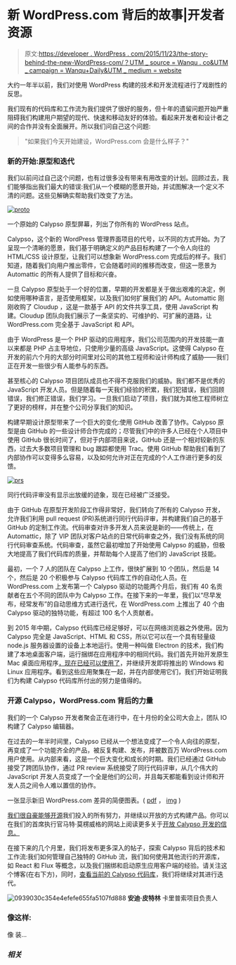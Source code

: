 # 新 WordPress.com 背后的故事|开发者资源

> 原文:[https://developer . WordPress . com/2015/11/23/the-story-behind-the-new-WordPress-com/？UTM _ source = Wanqu . co&UTM _ campaign = Wanqu+Daily&UTM _ medium = website](https://developer.wordpress.com/2015/11/23/the-story-behind-the-new-wordpress-com/?utm_source=wanqu.co&utm_campaign=Wanqu+Daily&utm_medium=website)

大约一年半以前，我们对使用 WordPress 构建的技术和开发流程进行了戏剧性的反思。

我们现有的代码库和工作流为我们提供了很好的服务，但十年的遗留问题开始严重阻碍我们构建用户期望的现代、快速和移动友好的体验。看起来开发者和设计者之间的合作并没有全面展开。所以我们问自己这个问题:

> "如果我们今天开始建设，WordPress.com 会是什么样子？"

### 新的开始:原型和迭代

我们以前问过自己这个问题，也有过很多没有带来有用改变的计划。回顾过去，我们能够指出我们最大的错误:我们从一个模糊的愿景开始，并试图解决一个定义不清的问题。这些见解确实帮助我们改变了方法。

[![proto](../Images/6df8dbc6b381a44fc99f976ef6828f93.png)](https://developer.files.wordpress.com/2015/11/proto.png)

一个原始的 Calypso 原型屏幕，列出了你所有的 WordPress 站点。

Calypso，这个新的 WordPress 管理界面项目的代号，以不同的方式开始。为了呈现一个清晰的愿景，我们基于明确定义的产品目标构建了一个令人向往的 HTML/CSS 设计原型，让我们可以想象新 WordPress.com 完成后的样子。我们知道，随着我们向用户推出零件，它会随着时间的推移而改变，但这一愿景为 Automattic 的所有人提供了目标和兴奋。

一旦 Calypso 原型处于一个好的位置，早期的开发都是关于做出艰难的决定，例如使用哪种语言，是否使用框架，以及我们如何扩展我们的 API。Automattic 刚刚收购了 Cloudup ，这是一款基于 API 的文件共享工具，使用 JavaScript 构建。Cloudup 团队向我们展示了一条坚实的、可维护的、可扩展的道路，让 WordPress.com 完全基于 JavaScript 和 API。

由于 WordPress 是一个 PHP 驱动的应用程序，我们公司范围内的开发技能一直以来都是 PHP 占主导地位，只使用少量的高级 JavaScript。这使得 Calypso 在开发的前六个月的大部分时间里对公司的其他工程师和设计师构成了威胁——我们正在开发一些很少有人能参与的东西。

甚至核心的 Calypso 项目团队成员也不得不克服我们的威胁。我们都不是优秀的 JavaScript 开发人员。但是随着每一天我们经验的积累，我们犯错误，我们回顾错误，我们修正错误，我们学习。一旦我们启动了项目，我们就为其他工程师树立了更好的榜样，并在整个公司分享我们的知识。

构建早期设计原型带来了一个巨大的变化:使用 GitHub 改善了协作。Calypso 原型是由 GitHub 的一些设计师合作完成的；尽管我们中的许多人已经在个人项目中使用 GitHub 很长时间了，但对于内部项目来说，GitHub 还是一个相对较新的东西，过去大多数项目管理和 bug 跟踪都使用 Trac。使用 GitHub 帮助我们看到了内部协作可以变得多么容易，以及如何允许对正在完成的个人工作进行更多的反馈。

[![prs](../Images/58786655a39a4263b42fb691abdda590.png)](https://developer.files.wordpress.com/2015/11/prs.png)

同行代码评审没有显示出放缓的迹象，现在已经被广泛接受。

由于 GitHub 在原型开发阶段工作得非常好，我们转向了所有的 Calypso 开发，允许我们利用 pull request (PR)系统进行同行代码评审，并构建我们自己的基于 GitHub 的定制工作流。代码审查对许多开发人员来说是新的——传统上，在 Automattic，除了 VIP 团队对客户站点的日常代码审查之外，我们没有系统的同行代码审查系统。代码审查，虽然它最初增加了开始使用 Calypso 的威胁，但极大地提高了我们代码库的质量，并帮助每个人提高了他们的 JavaScript 技能。

最初，一个 7 人的团队在 Calypso 上工作，很快扩展到 10 个团队，然后是 14 个，然后是 20 个积极参与 Calypso 代码库工作的自动化人员。在 WordPress.com 上发布第一个 Calypso 驱动的功能两个月后，我们有 40 名贡献者在五个不同的团队中为 Calypso 工作。在接下来的一年里，我们以“尽早发布，经常发布”的自动思维方式进行迭代，在 WordPress.com 上推出了 40 个由 Calypso 驱动的独特功能，有超过 100 名个人贡献者。

到 2015 年中期，Calypso 代码库已经足够好，可以在网络浏览器之外使用。因为 Calypso 完全是 JavaScript、HTML 和 CSS，所以它可以在一个具有轻量级 node.js 服务器设置的设备上本地运行。使用一种叫做 Electron 的技术，我们构建了本地桌面客户端，运行捆绑在应用程序中的相同代码。我们首先开始开发原生 Mac 桌面应用程序[，现在已经可以使用了](http://desktop.wordpress.com)，并继续开发即将推出的 Windows 和 Linux 应用程序。看到这些应用聚集在一起，并在内部使用它们，我们开始证明我们为构建 Calypso 代码库所付出的努力是值得的。

### 开源 Calypso，WordPress.com 背后的力量

我们的一个 Calypso 开发者聚会正在进行中，在十月份的全公司大会上，团队 IO 构建了 Calypso 编辑器。

在过去的一年半时间里，Calypso 已经从一个想法变成了一个令人向往的原型，再变成了一个功能齐全的产品，被反复构建、发布，并被数百万 WordPress.com 用户使用。从内部来看，这是一个巨大变化和成长的时期。我们已经通过 GitHub 接受了跨团队协作，通过 PR review 系统接受了同行代码评审，从几个伟大的 JavaScript 开发人员变成了一个全是他们的公司，并且每天都能看到设计师和开发人员之间令人难以置信的协作。

一张显示新旧 WordPress.com 差异的简便图表。( [pdf](https://developer.files.wordpress.com/2015/11/whats-new-wpcom2.pdf) ， [img](https://developer.files.wordpress.com/2015/11/whats-new-wpcom2x2.png) )

[我们很自豪能够开源](https://developer.wordpress.com/calypso/)我们投入的所有努力，并继续以开放的方式构建产品。你可以在我们的首席执行官马特·莫楞威格的网站上阅读更多关于[开放 Calypso 开发的信息。](http://ma.tt/2015/11/dance-to-calypso/)

在接下来的几个月里，我们将发布更多深入的帖子，探索 Calypso 背后的技术和工作流:我们如何管理自己独特的 GitHub 流，我们如何使用其他流行的开源库，如 React 和 Flux 等概念，以及我们捆绑和启动原生应用客户端的经验。请关注这个博客(在右下方)，同时，[查看当前的 Calypso 代码库](https://github.com/Automattic/wp-calypso)，我们将继续对其进行迭代。

![0939030c354e4efefe655fa5107fd888](../Images/581746561b04a83936a30a8fd05f240e.png) **安迪·皮特林**
卡里普索项目负责人

### 像这样:

像 装...

### *相关*
